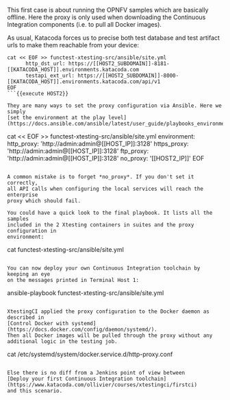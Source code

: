 This first case is about running the OPNFV samples which are basically offline.
Here the proxy is only used when downloading the Continuous Integration
components (i.e. to pull all Docker images).

As usual, Katacoda forces us to precise both test database and test artifact
urls to make them reachable from your device:

```
cat << EOF >> functest-xtesting-src/ansible/site.yml
      http_dst_url: https://[[HOST2_SUBDOMAIN]]-8181-[[KATACODA_HOST]].environments.katacoda.com
      testapi_ext_url: https://[[HOST2_SUBDOMAIN]]-8000-[[KATACODA_HOST]].environments.katacoda.com/api/v1
EOF
```{{execute HOST2}}

They are many ways to set the proxy configuration via Ansible. Here we simply
[set the environment at the play level](https://docs.ansible.com/ansible/latest/user_guide/playbooks_environment.html):

```
cat << EOF >> functest-xtesting-src/ansible/site.yml
  environment:
    http_proxy: 'http://admin:admin@[[HOST_IP]]:3128'
    https_proxy: 'http://admin:admin@[[HOST_IP]]:3128'
    ftp_proxy: 'http://admin:admin@[[HOST_IP]]:3128'
    no_proxy: '[[HOST2_IP]]'
EOF
```{{execute HOST2}}

A common mistake is to forget *no_proxy*. If you don't set it correctly,
all API calls when configuring the local services will reach the enterprise
proxy which should fail.

You could have a quick look to the final playbook. It lists all the samples
included in the 2 Xtesting containers in suites and the proxy configuration in
environment:

```
cat functest-xtesting-src/ansible/site.yml
```{{execute HOST2}}

You can now deploy your own Continuous Integration toolchain by keeping an eye
on the messages printed in Terminal Host 1:

```
ansible-playbook functest-xtesting-src/ansible/site.yml
```{{execute HOST2}}

XtestingCI applied the proxy configuration to the Docker daemon as described in
[Control Docker with systemd](https://docs.docker.com/config/daemon/systemd/).
Then all Docker images will be pulled through the proxy without any
additional logic in the testing job.

```
cat /etc/systemd/system/docker.service.d/http-proxy.conf
```{{execute HOST2}}

Else there is no diff from a Jenkins point of view between
[Deploy your first Continuous Integration toolchain](https://www.katacoda.com/ollivier/courses/xtestingci/firstci)
and this scenario.
